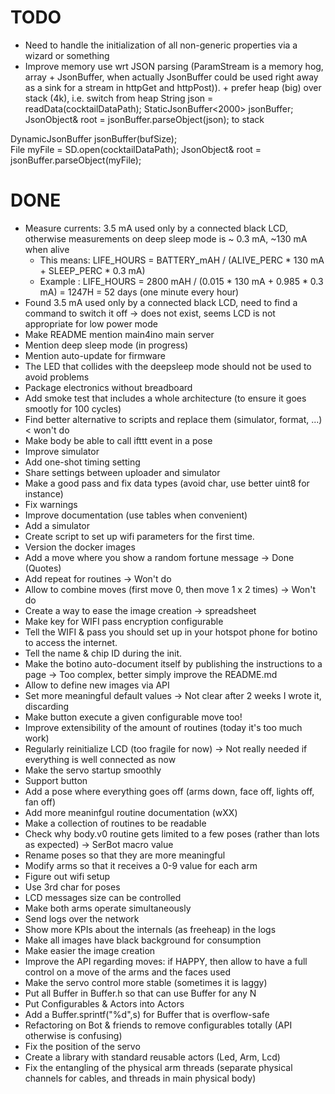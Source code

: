 # TODO
- Need to handle the initialization of all non-generic properties via a wizard or something
- Improve memory use wrt JSON parsing (ParamStream is a memory hog, array + JsonBuffer, when actually
JsonBuffer could be used right away as a sink for a stream in httpGet and httpPost)). + prefer heap (big) over stack (4k), i.e. 
switch from heap
String json = readData(cocktailDataPath);
StaticJsonBuffer<2000> jsonBuffer;
JsonObject& root = jsonBuffer.parseObject(json);
to stack

DynamicJsonBuffer jsonBuffer(bufSize);  
File myFile = SD.open(cocktailDataPath);
JsonObject& root = jsonBuffer.parseObject(myFile);



# DONE

- Measure currents: 3.5 mA used only by a connected black LCD, otherwise measurements on deep sleep mode is ~ 0.3 mA, ~130 mA when alive
  - This means: LIFE_HOURS = BATTERY_mAH / (ALIVE_PERC * 130 mA + SLEEP_PERC * 0.3 mA)
  - Example   :  LIFE_HOURS = 2800 mAH / (0.015 * 130 mA + 0.985 * 0.3 mA) = 1247H = 52 days (one minute every hour)
- Found 3.5 mA used only by a connected black LCD, need to find a command to switch it off -> does not exist, seems LCD is not appropriate for low power mode
- Make README mention main4ino main server
- Mention deep sleep mode (in progress)
- Mention auto-update for firmware
- The LED that collides with the deepsleep mode should not be used to avoid problems
- Package electronics without breadboard
- Add smoke test that includes a whole architecture (to ensure it goes smootly for 100 cycles)
- Find better alternative to scripts and replace them (simulator, format, ...) < won't do
- Make body be able to call ifttt event in a pose
- Improve simulator
- Add one-shot timing setting
- Share settings between uploader and simulator
- Make a good pass and fix data types (avoid char, use better uint8 for instance)
- Fix warnings
- Improve documentation (use tables when convenient)
- Add a simulator
- Create script to set up wifi parameters for the first time.
- Version the docker images
- Add a move where you show a random fortune message -> Done (Quotes)
- Add repeat for routines -> Won't do
- Allow to combine moves (first move 0, then move 1 x 2 times) -> Won't do
- Create a way to ease the image creation -> spreadsheet
- Make key for WIFI pass encryption configurable
- Tell the WIFI & pass you should set up in your hotspot phone for botino to access the internet.
- Tell the name & chip ID during the init.
- Make the botino auto-document itself by publishing the instructions to a page -> Too complex, better simply improve the README.md
- Allow to define new images via API
- Set more meaningful default values -> Not clear after 2 weeks I wrote it, discarding
- Make button execute a given configurable move too!
- Improve extensibility of the amount of routines (today it's too much work)
- Regularly reinitialize LCD (too fragile for now) -> Not really needed if everything is well connected as now
- Make the servo startup smoothly
- Support button
- Add a pose where everything goes off (arms down, face off, lights off, fan off)
- Add more meaninfgul routine documentation (wXX)
- Make a collection of routines to be readable
- Check why body.v0 routine gets limited to a few poses (rather than lots as expected) -> SerBot macro value
- Rename poses so that they are more meaningful
- Modify arms so that it receives a 0-9 value for each arm
- Figure out wifi setup
- Use 3rd char for poses
- LCD messages size can be controlled
- Make both arms operate simultaneously
- Send logs over the network
- Show more KPIs about the internals (as freeheap) in the logs
- Make all images have black background for consumption
- Make easier the image creation
- Improve the API regarding moves: if HAPPY, then allow to have a full control on a move of the arms and the faces used
- Make the servo control more stable (sometimes it is laggy)
- Put all Buffer in Buffer.h so that can use Buffer<N> for any N
- Put Configurables & Actors into Actors
- Add a Buffer.sprintf("%d",s) for Buffer that is overflow-safe
- Refactoring on Bot & friends to remove configurables totally (API otherwise is confusing)
- Fix the position of the servo
- Create a library with standard reusable actors (Led, Arm, Lcd)
- Fix the entangling of the physical arm threads (separate physical channels for cables, and threads in main physical body)
